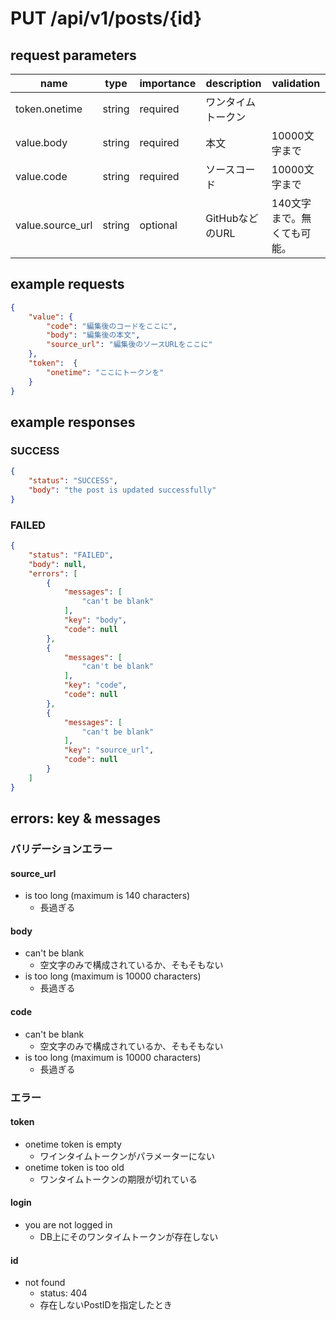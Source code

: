 # PUT /api/v1/posts/{id}
## request parameters
| name | type | importance | description | validation | 
| ---- | ---- | ---------- | ----------- | ---------- | 
| token.onetime | string | required | ワンタイムトークン |            | 
| value.body | string | required | 本文 | 10000文字まで | 
| value.code | string | required | ソースコード | 10000文字まで | 
| value.source_url | string | optional | GitHubなどのURL | 140文字まで。無くても可能。 | 
## example requests
```json
{
    "value": {
        "code": "編集後のコードをここに",
        "body": "編集後の本文",
        "source_url": "編集後のソースURLをここに"
    },
    "token":  {
        "onetime": "ここにトークンを"
    }
}
```
## example responses
### SUCCESS
```json
{
    "status": "SUCCESS",
    "body": "the post is updated successfully"
}
```
### FAILED
```json
{
    "status": "FAILED",
    "body": null,
    "errors": [
        {
            "messages": [
                "can't be blank"
            ],
            "key": "body",
            "code": null
        },
        {
            "messages": [
                "can't be blank"
            ],
            "key": "code",
            "code": null
        },
        {
            "messages": [
                "can't be blank"
            ],
            "key": "source_url",
            "code": null
        }
    ]
}
```
## errors: key & messages
### バリデーションエラー
#### source_url
- is too long (maximum is 140 characters)
  - 長過ぎる
#### body
- can't be blank
  - 空文字のみで構成されているか、そもそもない
- is too long (maximum is 10000 characters)
  - 長過ぎる
#### code
- can't be blank
  - 空文字のみで構成されているか、そもそもない
- is too long (maximum is 10000 characters)
  - 長過ぎる
### エラー
#### token
- onetime token is empty
  - ワインタイムトークンがパラメーターにない
- onetime token is too old
  - ワンタイムトークンの期限が切れている
#### login
- you are not logged in
  - DB上にそのワンタイムトークンが存在しない
#### id
- not found
  - status: 404
  - 存在しないPostIDを指定したとき

